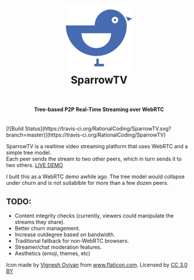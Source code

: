 <h1 align="center">
  <br>
  <a href="https://sparrowtv.herokuapp.net"><img src="https://github.com/RationalCoding/SparrowTV/blob/master/public/assets/img/sparrowblue.png?raw=true" alt="SparrowTV" width="180"></a>
  <br>
  SparrowTV
  <br>
  <br>
</h1>
<h4 align="center">Tree-based P2P Real-Time Streaming over WebRTC</h4>
<br>
[![Build Status](https://travis-ci.org/RationalCoding/SparrowTV.svg?branch=master)](https://travis-ci.org/RationalCoding/SparrowTV)

SparrowTV is a realtime video streaming platform that uses WebRTC and a simple tree model.  
Each peer sends the stream to two other peers, which in turn sends it to two others.
<a href="https://sparrowtv.herokuapp.com/">LIVE DEMO</a>

I built this as a WebRTC demo awhile ago. The tree model would collapse under churn and is not suitablble for more than a few dozen peers.

## TODO:
- Content integrity checks (currently, viewers could manipulate the streams they share).
- Better churn management.
- Increase outdegree based on bandwidth.
- Traditional fallback for non-WebRTC browsers.
- Streamer/chat moderation features.
- Aesthetics (emoji, themes, etc)

<div>Icon made by <a href="http://www.flaticon.com/authors/vignesh-oviyan" title="Vignesh Oviyan">Vignesh Oviyan</a> from <a href="http://www.flaticon.com" title="Flaticon">www.flaticon.com</a>. Licensed by <a href="http://creativecommons.org/licenses/by/3.0/" title="Creative Commons BY 3.0" target="_blank">CC 3.0 BY</a></div>
